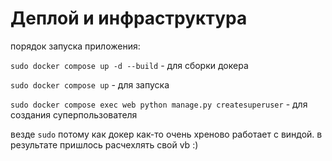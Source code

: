 # Деплой и инфраструктура

порядок запуска приложения:

`sudo docker compose up -d --build` - для сборки докера

`sudo docker compose up` - для запуска

`sudo docker compose exec web python manage.py createsuperuser` - для создания суперпользователя

везде `sudo` потому как докер как-то очень хреново работает с виндой. в результате пришлось расчехлять свой vb :)
